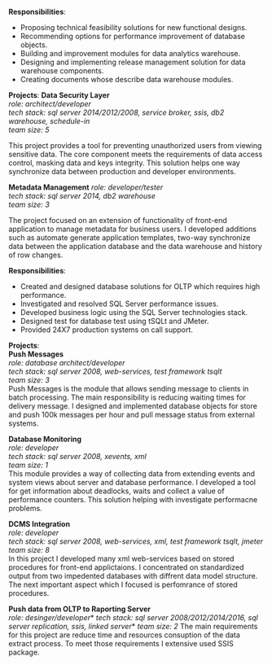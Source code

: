 **Responsibilities**:  
- Proposing technical feasibility solutions for new functional designs.  
- Recommending options for performance improvement of database objects.  
- Building and improvement modules for data analytics warehouse.  
- Designing and implementing release management solution for data warehouse components.  
- Creating documents whose describe data warehouse modules.  

**Projects**:
**Data Security Layer**  
*role: architect/developer*    
*tech stack: sql server 2014/2012/2008, service broker, ssis, db2 warehouse, schedule-in*  
*team size: 5*  

This project provides a tool for preventing unauthorized users from viewing sensitive data. The core component meets the requirements of data access control, masking data and keys integrity. This solution helps one way synchronize data between production and developer environments. 

**Metadata Management**
*role: developer/tester*  
*tech stack: sql server 2014, db2 warehouse*  
*team size: 3*  

The project focused on an extension of functionality of front-end application to manage metadata for business users. I developed additions such as automate generate application templates, two-way synchronize data between the application database and the data warehouse and history of row changes.

**Responsibilities**:  
- Created and designed database solutions for OLTP which requires high performance.  
- Investigated and resolved SQL Server performance issues.  
- Developed business logic using the SQL Server technologies stack.  
- Designed test for database test using tSQLt and JMeter.  
- Provided 24X7 production systems on call support.  

**Projects**:  
**Push Messages**  
*role: database architect/developer*  
*tech stack: sql server 2008, web-services, test framework tsqlt*  
*team size: 3*  
Push Messages is the module that allows sending message to clients in batch processing. The main responsibility is reducing waiting times for delivery message. I designed and implemented database objects for store and push 100k messages per hour and pull message status from external systems.

**Database Monitoring**  
*role: developer*  
*tech stack: sql server 2008, xevents, xml*  
*team size: 1*  
This module provides a way of collecting data from extending events and system views about server and database performance. I developed a tool for get information about deadlocks, waits and collect a value of performance counters. This solution helping with investigate performacne problems.

**DCMS Integration**  
*role: developer*  
*tech stack: sql server 2008, web-services, xml, test framework tsqlt, jmeter*  
*team size: 8*  
In this project I developed many xml web-services based on stored procedures for front-end applictaions. I concentrated on standardized output from two impedented databases with diffrent data model structure. The next important aspect which I focused is perfomrance of stored procedures.

**Push data from OLTP to Raporting Server**  
*role: desinger/developer** 
*tech stack: sql server 2008/2012/2014/2016, sql server replication, ssis, linked server**
*team size: 2*
The main requirements for this project are reduce time and resources consuption of the data extract process. To meet those requirements I extensive used SSIS package. 

